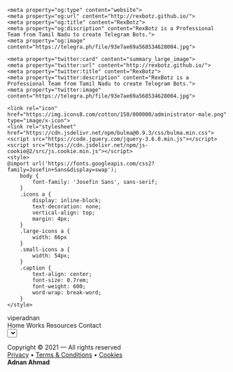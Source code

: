 <!DOCTYPE html>
<html>
<head>
    <meta charset="utf-8">
    <meta name="viewport" content="width=device-width, initial-scale=1">
    <title>RexBotz</title>
    <meta name="title" content="Rex_Botz">
    <meta name="description" content="RexBotz is a Professional Team from Tamil Nadu to create Telegram Bots.">

    <meta property="og:type" content="website">
    <meta property="og:url" content="http://rexbotz.github.io/">
    <meta property="og:title" content="RexBotz">
    <meta property="og:discription" content="RexBotz is a Professional Team from Tamil Nadu to create Telegram Bots.">
    <meta property="og:image" content="https://telegra.ph/file/93e7ae69a568534628004.jpg">

    <meta property="twitter:card" content="summary_large_image">
    <meta property="twitter:url" content="http://rexbotz.github.io/">
    <meta property="twitter:title" content="RexBotz">
    <meta property="twitter:description" content="RexBotz is a Professional Team from Tamil Nadu to create Telegram Bots.">
    <meta property="twitter:image" content="https://telegra.ph/file/93e7ae69a568534628004.jpg">

    <link rel="icon" href="https://img.icons8.com/cotton/150/000000/administrator-male.png" type="image/x-icon">
    <link rel="stylesheet" href="https://cdn.jsdelivr.net/npm/bulma@0.9.3/css/bulma.min.css">
    <script src="https://code.jquery.com/jquery-3.6.0.min.js"></script>
    <script src="https://cdn.jsdelivr.net/npm/js-cookie@2/src/js.cookie.min.js"></script>
    <style>
    @import url('https://fonts.googleapis.com/css2?family=Josefin+Sans&display=swap');
        body {
            font-family: 'Josefin Sans', sans-serif;
        }
        .icons a {
            display: inline-block;
            text-decoration: none;
            vertical-align: top;
            margin: 4px;
        }
        .large-icons a {
            width: 66px
        }
        .small-icons a {
            width: 54px;
        }
        .caption {
            text-align: center;
            font-size: 0.7rem;
            font-weight: 600;
            word-wrap: break-word;
        }
    </style>
</head>
<body>
    <section class="hero theme-color is-fullheight">
        <div class="hero-head">
            <nav class="navbar theme-color">
                <div class="container">
                    <div class="navbar-brand">
                        <a class="navbar-item is-size-4 has-text-weight-bold" onclick="$('#home-tab').click()">
                            viperadnan
                        </a>
                        <span class="navbar-burger" data-target="navbarMenuHero">
                            <span></span>
                            <span></span>
                            <span></span>
                        </span>
                    </div>
                    <div id="navbarMenuHero" class="navbar-menu">
                        <div id="tab-menu" class="navbar-end">
                            <a id="home-tab" class="navbar-item has-text-weight-bold">Home</a>
                            <a id="works-tab" class="navbar-item has-text-weight-bold">Works</a>
                            <a id="resources-tab" class="navbar-item has-text-weight-bold">Resources</a>
                            <a id="contact-tab" class="navbar-item has-text-weight-bold">Contact</a>
                        </div>
                        <div class="navbar-item">
                            <div class="select is-small is-rounded theme-color">
                                <select id="theme-menu">
                                </select>
                            </div>
                        </div>
                    </div>
                </div>
            </nav>
        </div>
        <div class="hero-body">
            <div id="display" class="container"></div>
        </div>
    </section>
    <footer class="footer">
        <div class="content has-text-centered">
            <p class="is-size-7">
                Copyright &copy; 2021 &mdash; All rights reserved
                <br>
                <a href="https://viperadnan-git.github.io/pages/privacy-policy">Privacy</a>
                &#x2022; <a href="https://viperadnan-git.github.io/pages/privacy-policy">Terms & Conditions</a>
                &#x2022; <a href="https://viperadnan-git.github.io/pages/privacy-policy">Cookies</a>
                <br>
                <b>Adnan Ahmad</b>
            </p>
        </div>
    </footer>
    <script src="js/index.js"></script>
</body>
</html>
